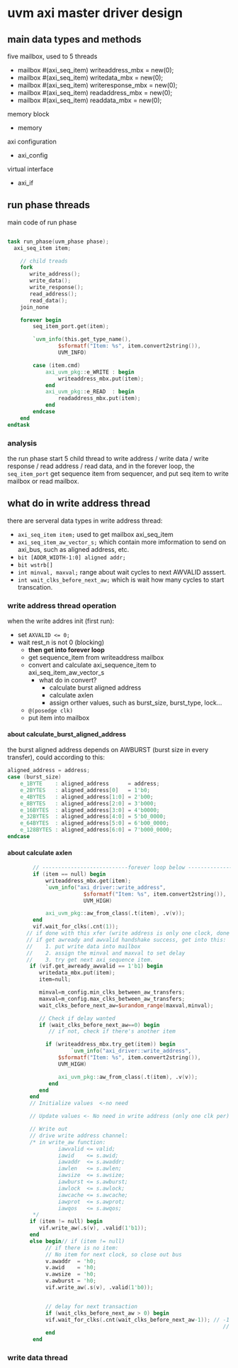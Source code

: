 # uvm axi master driver design

## main data types and methods

five mailbox, used to 5 threads
- mailbox #(axi_seq_item) writeaddress_mbx  = new(0);  
- mailbox #(axi_seq_item) writedata_mbx     = new(0);
- mailbox #(axi_seq_item) writeresponse_mbx = new(0);
- mailbox #(axi_seq_item) readaddress_mbx   = new(0);
- mailbox #(axi_seq_item) readdata_mbx      = new(0);

memory block
- memory

axi configuration
- axi_config

virtual interface
- axi_if

## run phase threads

main code of run phase
```verilog

task run_phase(uvm_phase phase);
  axi_seq_item item;

    // child treads
    fork
       write_address();
       write_data();
       write_response();
       read_address();
       read_data();
    join_none

    forever begin
        seq_item_port.get(item);

        `uvm_info(this.get_type_name(),
                $sformatf("Item: %s", item.convert2string()),
                UVM_INFO)

        case (item.cmd)
            axi_uvm_pkg::e_WRITE : begin
                writeaddress_mbx.put(item);
            end
            axi_uvm_pkg::e_READ  : begin
                readaddress_mbx.put(item);
            end
        endcase
    end 
endtask
```

### analysis

the run phase start 5 child thread to write address / write data / write response / read address / read data, and in the forever loop, the `seq_item_port` get sequence item from sequencer, and put seq item to write mailbox or read mailbox.

## what do in write address thread

there are serveral data types in write address thread:
- `axi_seq_item item;` used to get mailbox axi_seq_item
- `axi_seq_item_aw_vector_s;` which contain more imformation to send on axi_bus, such as aligned address, etc.
- `bit [ADDR_WIDTH-1:0] aligned addr;` 
- `bit wstrb[]` 
- `int minval, maxval;` range about wait cycles to next AWVALID asssert.
- `int wait_clks_before_next_aw;` which is wait how many cycles to start transcation.


### write address thread operation

when the write addres init (first run):
- set `AXVALID <= 0;`
- wait rest_n is not 0 (blocking)
  - **then get into forever loop**
  - get sequence_item from writeaddress mailbox 
  - convert and calculate axi_sequence_item to axi_seq_item_aw_vector_s
    - what do in convert? 
      - calculate burst aligned address
      - calculate axlen
      - assign orther values, such as burst_size, burst_type, lock...
  - `@(posedge clk)`
  - put item into mailbox

#### about calculate_burst_aligned_address

the burst aligned address depends on AWBURST (burst size in every transfer), could according to this:
```verilog
aligned_address = address;
case (burst_size)
    e_1BYTE    : aligned_address      = address;
    e_2BYTES   : aligned_address[0]   = 1'b0;
    e_4BYTES   : aligned_address[1:0] = 2'b00;
    e_8BYTES   : aligned_address[2:0] = 3'b000;
    e_16BYTES  : aligned_address[3:0] = 4'b0000;
    e_32BYTES  : aligned_address[4:0] = 5'b0_0000;
    e_64BYTES  : aligned_address[5:0] = 6'b00_0000;
    e_128BYTES : aligned_address[6:0] = 7'b000_0000;
endcase
```

#### about calculate axlen



```verilog
        // ---------------------------forever loop below ------------------------
        if (item == null) begin
            writeaddress_mbx.get(item);
            `uvm_info("axi_driver::write_address",
                        $sformatf("Item: %s", item.convert2string()),
                        UVM_HIGH)

            axi_uvm_pkg::aw_from_class(.t(item), .v(v));
        end
        vif.wait_for_clks(.cnt(1));
      // if done with this xfer (write address is only one clock, done with valid & ready
      // if get awready and awvalid handshake success, get into this:
      //    1. put write data into mailbox
      //    2. assign the minval and maxval to set delay
      //    3. try get next axi_sequence item.
       if (vif.get_awready_awvalid == 1'b1) begin
          writedata_mbx.put(item);
          item=null;

          minval=m_config.min_clks_between_aw_transfers;
          maxval=m_config.max_clks_between_aw_transfers;
          wait_clks_before_next_aw=$urandom_range(maxval,minval);

          // Check if delay wanted
          if (wait_clks_before_next_aw==0) begin
             // if not, check if there's another item

            if (writeaddress_mbx.try_get(item)) begin
                    `uvm_info("axi_driver::write_address",
                $sformatf("Item: %s", item.convert2string()),
                UVM_HIGH)

                axi_uvm_pkg::aw_from_class(.t(item), .v(v));
             end
          end
       end
       // Initialize values  <-no need

       // Update values <- No need in write address (only one clk per)

       // Write out
       // drive write address channel:
       /* in write_aw function:
                iawvalid <= valid;
                iawid    <= s.awid;
                iawaddr  <= s.awaddr;
                iawlen   <= s.awlen;
                iawsize  <= s.awsize;
                iawburst <= s.awburst;
                iawlock  <= s.awlock;
                iawcache <= s.awcache;
                iawprot  <= s.awprot;
                iawqos   <= s.awqos;
        */
       if (item != null) begin
          vif.write_aw(.s(v), .valid(1'b1));
       end  
       else begin// if (item != null)
            // if there is no item:
            // No item for next clock, so close out bus
            v.awaddr  = 'h0;
            v.awid    = 'h0;
            v.awsize  = 'h0;
            v.awburst = 'h0;
            vif.write_aw(.s(v), .valid(1'b0));


            // delay for next transaction
            if (wait_clks_before_next_aw > 0) begin
            vif.wait_for_clks(.cnt(wait_clks_before_next_aw-1)); // -1 because another wait
                                                                    // // at beginning of loop
            end
        end
```

### write data thread
